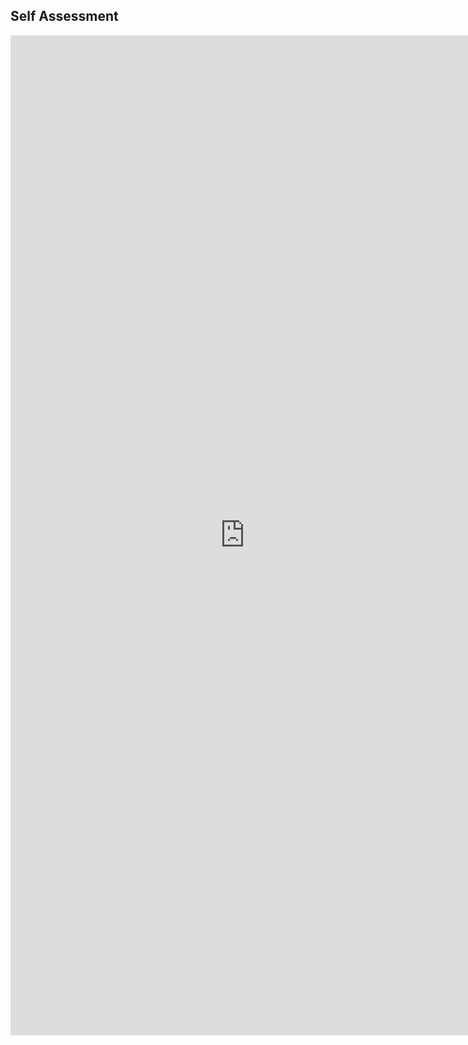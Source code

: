 ## Self Assessment
<iframe src="https://docs.google.com/forms/d/e/1FAIpQLSea05x2oLSfm22uuawj1MONdk7K01uL0dyeMJmm8P6zx5g4WQ/viewform?embedded=true" width="750" height="1600" frameborder="0" marginheight="0" marginwidth="0">Loading...</iframe>
